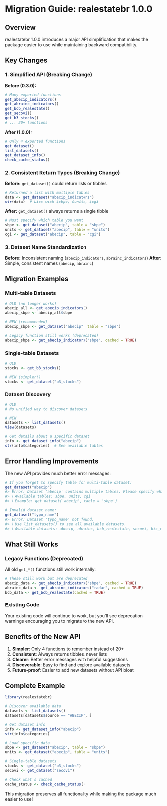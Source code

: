 # Migration Guide: realestatebr 1.0.0

## Overview

realestatebr 1.0.0 introduces a major API simplification that makes the package easier to use while maintaining backward compatibility.

## Key Changes

### 1. Simplified API (Breaking Change)

**Before (0.3.0):**
```r
# Many exported functions
get_abecip_indicators()
get_abrainc_indicators() 
get_bcb_realestate()
get_secovi()
get_b3_stocks()
# ... 20+ functions
```

**After (1.0.0):**
```r
# Only 4 exported functions
get_dataset()
list_datasets()
get_dataset_info()
check_cache_status()
```

### 2. Consistent Return Types (Breaking Change)

**Before:** `get_dataset()` could return lists or tibbles
```r
# Returned a list with multiple tables
data <- get_dataset("abecip_indicators")
str(data)  # List with $sbpe, $units, $cgi
```

**After:** `get_dataset()` always returns a single tibble
```r
# Must specify which table you want
sbpe <- get_dataset("abecip", table = "sbpe")
units <- get_dataset("abecip", table = "units")
cgi <- get_dataset("abecip", table = "cgi")
```

### 3. Dataset Name Standardization

**Before:** Inconsistent naming (`abecip_indicators`, `abrainc_indicators`)
**After:** Simple, consistent names (`abecip`, `abrainc`)

## Migration Examples

### Multi-table Datasets

```r
# OLD (no longer works)
abecip_all <- get_abecip_indicators()
abecip_sbpe <- abecip_all$sbpe

# NEW (recommended)
abecip_sbpe <- get_dataset("abecip", table = "sbpe")

# Legacy function still works (deprecated)
abecip_sbpe <- get_abecip_indicators("sbpe", cached = TRUE)
```

### Single-table Datasets

```r
# OLD
stocks <- get_b3_stocks()

# NEW (simpler!)
stocks <- get_dataset("b3_stocks")
```

### Dataset Discovery

```r
# OLD
# No unified way to discover datasets

# NEW
datasets <- list_datasets()
View(datasets)

# Get details about a specific dataset
info <- get_dataset_info("abecip")
str(info$categories)  # See available tables
```

## Error Handling Improvements

The new API provides much better error messages:

```r
# If you forget to specify table for multi-table dataset:
get_dataset("abecip")
#> Error: Dataset 'abecip' contains multiple tables. Please specify which table you want:
#> ℹ Available tables: sbpe, units, cgi
#> ℹ Example: get_dataset('abecip', table = 'sbpe')

# Invalid dataset name:
get_dataset("typo_name")
#> Error: Dataset 'typo_name' not found.
#> ℹ Use list_datasets() to see all available datasets.
#> ℹ Available datasets: abecip, abrainc, bcb_realestate, secovi, bis_rppi...
```

## What Still Works

### Legacy Functions (Deprecated)

All old `get_*()` functions still work internally:

```r
# These still work but are deprecated
abecip_data <- get_abecip_indicators("sbpe", cached = TRUE)
abrainc_data <- get_abrainc_indicators("radar", cached = TRUE) 
bcb_data <- get_bcb_realestate(cached = TRUE)
```

### Existing Code

Your existing code will continue to work, but you'll see deprecation warnings encouraging you to migrate to the new API.

## Benefits of the New API

1. **Simpler**: Only 4 functions to remember instead of 20+
2. **Consistent**: Always returns tibbles, never lists
3. **Clearer**: Better error messages with helpful suggestions
4. **Discoverable**: Easy to find and explore available datasets
5. **Future-proof**: Easier to add new datasets without API bloat

## Complete Example

```r
library(realestatebr)

# Discover available data
datasets <- list_datasets()
datasets[datasets$source == "ABECIP", ]

# Get dataset info
info <- get_dataset_info("abecip") 
str(info$categories)

# Load specific data
sbpe <- get_dataset("abecip", table = "sbpe")
units <- get_dataset("abecip", table = "units")

# Single-table datasets
stocks <- get_dataset("b3_stocks")
secovi <- get_dataset("secovi")

# Check what's cached
cache_status <- check_cache_status()
```

This migration preserves all functionality while making the package much easier to use!